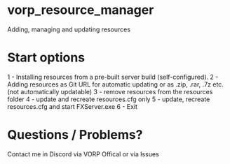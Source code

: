 # vorp_resource_manager
Adding, managing and updating resources

# Start options
1 - Installing resources from a pre-built server build (self-configured).
2 - Adding resources as Git URL for automatic updating or as .zip, .rar, .7z etc. (not automatically updatable)
3 - remove resources from the resources folder
4 - update and recreate resources.cfg only
5 - update, recreate resources.cfg and start FXServer.exe
6 - Exit

# Questions / Problems?
Contact me in Discord via VORP Offical or via Issues